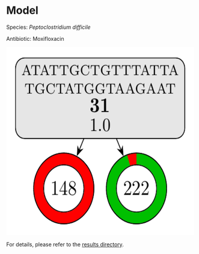 
# Model

Species: *Peptoclostridium difficile*

Antibiotic: Moxifloxacin

<a href="./model.pdf"><img src="./model.png" width=500 height=500 /></a>

For details, please refer to the [results directory](../../../../../results/cart_b/peptoclostridium%20difficile/moxifloxacin/repeat_4/).

